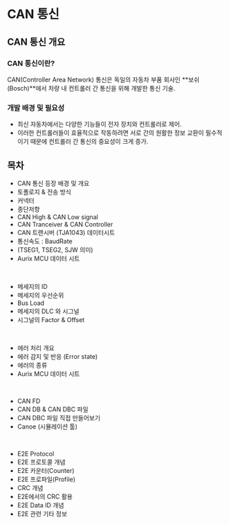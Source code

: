 # CAN 통신

## CAN 통신 개요

### CAN 통신이란?
CAN(Controller Area Network) 통신은 독일의 자동차 부품 회사인 **보쉬(Bosch)**에서 차량 내 컨트롤러 간 통신을 위해 개발한 통신 기술.

### 개발 배경 및 필요성
- 최신 자동차에서는 다양한 기능들이 전자 장치와 컨트롤러로 제어. 
- 이러한 컨트롤러들이 효율적으로 작동하려면 서로 간의 원활한 정보 교환이 필수적이기 때문에 컨트롤러 간 통신의 중요성이 크게 증가.

## 목차
- CAN 통신 등장 배경 및 개요
- 토폴로지 & 전송 방식
- 커넥터
- 종단저항
- CAN High & CAN Low signal
- CAN Tranceiver & CAN Controller
- CAN 트랜시버 (TJA1043) 데이터시트
- 통신속도 : BaudRate
- (TSEG1, TSEG2, SJW 의미)
- Aurix MCU 데이터 시트

<br>

- 메세지의 ID
- 메세지의 우선순위
- Bus Load
- 메세지의 DLC 와 시그널
- 시그널의 Factor & Offset

<br>

- 에러 처리 개요
- 에러 감지 및 반응 (Error state)
- 에러의 종류
- Aurix MCU 데이터 시트

<br>

- CAN FD
- CAN DB & CAN DBC 파일
- CAN DBC 파일 직접 만들어보기
- Canoe (시뮬레이션 툴)

<br>

- E2E Protocol
- E2E 프로토콜 개념
- E2E 카운터(Counter)
- E2E 프로파일(Profile)
- CRC 개념
- E2E에서의 CRC 활용
- E2E Data ID 개념
- E2E 관련 기타 정보